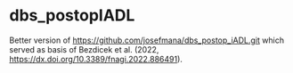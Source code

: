 # dbs_postopIADL
Better version of https://github.com/josefmana/dbs_postop_iADL.git which served as basis of Bezdicek et al. (2022, https://dx.doi.org/10.3389/fnagi.2022.886491).

